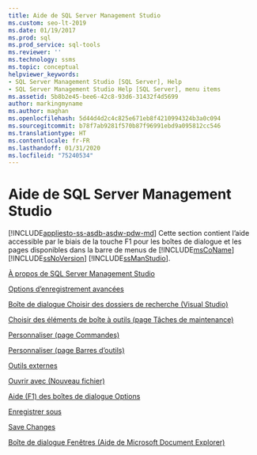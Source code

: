 ```yaml
---
title: Aide de SQL Server Management Studio
ms.custom: seo-lt-2019
ms.date: 01/19/2017
ms.prod: sql
ms.prod_service: sql-tools
ms.reviewer: ''
ms.technology: ssms
ms.topic: conceptual
helpviewer_keywords:
- SQL Server Management Studio [SQL Server], Help
- SQL Server Management Studio Help [SQL Server], menu items
ms.assetid: 5b8b2e45-bee6-42c8-93d6-31432f4d5699
author: markingmyname
ms.author: maghan
ms.openlocfilehash: 5d44d4d2c4c825e671eb8f4210994324b3a0c094
ms.sourcegitcommit: b78f7ab9281f570b87f96991ebd9a095812cc546
ms.translationtype: HT
ms.contentlocale: fr-FR
ms.lasthandoff: 01/31/2020
ms.locfileid: "75240534"
---
```

# <a name="sql-server-management-studio-menu-help"></a>Aide de SQL Server Management Studio
[!INCLUDE[appliesto-ss-asdb-asdw-pdw-md](../../includes/appliesto-ss-asdb-asdw-pdw-md.md)]
Cette section contient l’aide accessible par le biais de la touche F1 pour les boîtes de dialogue et les pages disponibles dans la barre de menus de [!INCLUDE[msCoName](../../includes/msconame_md.md)] [!INCLUDE[ssNoVersion](../../includes/ssnoversion-md.md)] [!INCLUDE[ssManStudio](../../includes/ssmanstudio-md.md)].  
  
[À propos de SQL Server Management Studio](../../ssms/menu-help/about-sql-server-management-studio.md)  
  
[Options d’enregistrement avancées](../../ssms/menu-help/advanced-save-options.md)  
  
[Boîte de dialogue Choisir des dossiers de recherche &#40;Visual Studio&#41;](../../ssms/menu-help/choose-search-folders-dialog-box-visual-studio.md)  
  
[Choisir des éléments de boîte à outils &#40;page Tâches de maintenance&#41;](../../ssms/menu-help/choose-toolbox-items-maintenance-tasks-page.md)  
  
[Personnaliser &#40;page Commandes&#41;](../../ssms/menu-help/customize-commands-page.md)  
  
[Personnaliser &#40;page Barres d’outils&#41;](../../ssms/menu-help/customize-toolbars-page.md)  
  
[Outils externes](../../ssms/menu-help/external-tools.md)  
  
[Ouvrir avec &#40;Nouveau fichier&#41;](../../ssms/menu-help/open-with-new-file.md)  
  
[Aide (F1) des boîtes de dialogue Options](../../ssms/menu-help/options-dialog-boxes-f1-help.md)  
  
[Enregistrer sous](../../ssms/menu-help/save-as.md)  
  
[Save Changes](../../ssms/menu-help/save-changes.md)  
  
[Boîte de dialogue Fenêtres &#40;Aide de Microsoft Document Explorer&#41;](../../ssms/menu-help/windows-dialog-box-microsoft-document-explorer-help.md)  
  

